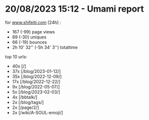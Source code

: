 # 20/08/2023 15:12 - Umami report
for www.shifeiti.com [24h] :

 - 167 (-99) page views
 - 89 (-30) uniques
 - 66 (-19) bounces
 - 2h 10' 32'' (-5h 34' 3'') totaltime


top 10 urls:
 - 40x [/]
 - 37x [/blog/2023-01-12/]
 - 35x [/blog/2022-12-09/]
 - 17x [/blog/2022-12-22/]
 - 9x [/blog/2022-05-07/]
 - 5x [/blog/2023-02-03/]
 - 4x [/bbtalk/]
 - 2x [/blog/tags/]
 - 2x [/page/2/]
 - 2x [/wiki/A-SOUL-emoji/]


